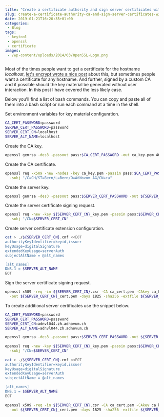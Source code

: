 ```yaml
---
title: "Create a certificate authority and sign server certificates without prompting using openssl"
slug: create-a-certificate-authority-ca-and-sign-server-certificates-without-prompting-using-openssl
date: 2019-01-21T16:20:35+01:00
categories:
 - Blog
tags:
 - keytool
 - openssl
 - certificate
images:
 - /wp-content/uploads/2014/03/OpenSSL-Logo.png
---
```


Most of the times people want to get a certificate for the hostname *localhost*, [let's encrypt wrote a nice post](https://letsencrypt.org/docs/certificates-for-localhost/) about this, but sometimes people want a certificate for any hostname. And further, signed by a custom CA and if possible should the key material be generated without user interaction. In this post I have covered the less likely case.
<!--more-->

Below you'll find a list of bash commands. You can copy and paste all of them into a bash script or run each command at a time in the shell.

Set environment variables for key material configuration.

```bash
CA_CERT_PASSWORD=password
SERVER_CERT_PASSWORD=password
SERVER_CERT_CN=localhost
SERVER_ALT_NAME=localhost
```

Create the CA key.

```bash
openssl genrsa -des3 -passout pass:$CA_CERT_PASSWORD -out ca_key.pem 4096
```

Create the CA certificate.

```bash
openssl req -x509 -new -nodes -key ca_key.pem -passin pass:$CA_CERT_PASSWORD -sha256 -days 1825 -out ca_cert.pem \
  -subj "/C=CH/ST=Bern/L=Bern/O=AdNovum AG/CN=ca"
```

Create the server key.

```bash
openssl genrsa -des3 -passout pass:$SERVER_CERT_PASSWORD -out ${SERVER_CERT_CN}_key.pem 2048
```

Create the server certificate signing request.

```bash
openssl req -new -key ${SERVER_CERT_CN}_key.pem -passin pass:$SERVER_CERT_PASSWORD -out ${SERVER_CERT_CN}.csr \
  -subj "/CN=$SERVER_CERT_CN"
```

Create server certificate extension configuration.

```bash
cat > ./${SERVER_CERT_CN}.cnf <<EOT
authorityKeyIdentifier=keyid,issuer
keyUsage=digitalSignature
extendedKeyUsage=serverAuth
subjectAltName = @alt_names

[alt_names]
DNS.1 = $SERVER_ALT_NAME
EOT
```

Sign the server certificate signing request.

```bash
openssl x509 -req -in ${SERVER_CERT_CN}.csr -CA ca_cert.pem -CAkey ca_key.pem -passin pass:$CA_CERT_PASSWORD -CAcreateserial \
  -out ${SERVER_CERT_CN}_cert.pem -days 1825 -sha256 -extfile ${SERVER_CERT_CN}.cnf
```

To create additional server certificates use the snippet below.

```bash
CA_CERT_PASSWORD=password
SERVER_CERT_PASSWORD=password
SERVER_CERT_CN=adnvl044.zh.adnovum.ch
SERVER_ALT_NAME=adnvl044.zh.adnovum.ch

openssl genrsa -des3 -passout pass:$SERVER_CERT_PASSWORD -out ${SERVER_CERT_CN}_key.pem 2048
  
openssl req -new -key ${SERVER_CERT_CN}_key.pem -passin pass:$SERVER_CERT_PASSWORD -out ${SERVER_CERT_CN}.csr \
  -subj "/CN=$SERVER_CERT_CN"
  
cat > ./${SERVER_CERT_CN}.cnf <<EOT
authorityKeyIdentifier=keyid,issuer
keyUsage=digitalSignature
extendedKeyUsage=serverAuth
subjectAltName = @alt_names

[alt_names]
DNS.1 = $SERVER_ALT_NAME
EOT
 
openssl x509 -req -in ${SERVER_CERT_CN}.csr -CA ca_cert.pem -CAkey ca_key.pem -passin pass:$CA_CERT_PASSWORD -CAcreateserial \
  -out ${SERVER_CERT_CN}_cert.pem -days 1825 -sha256 -extfile ${SERVER_CERT_CN}.cnf
```